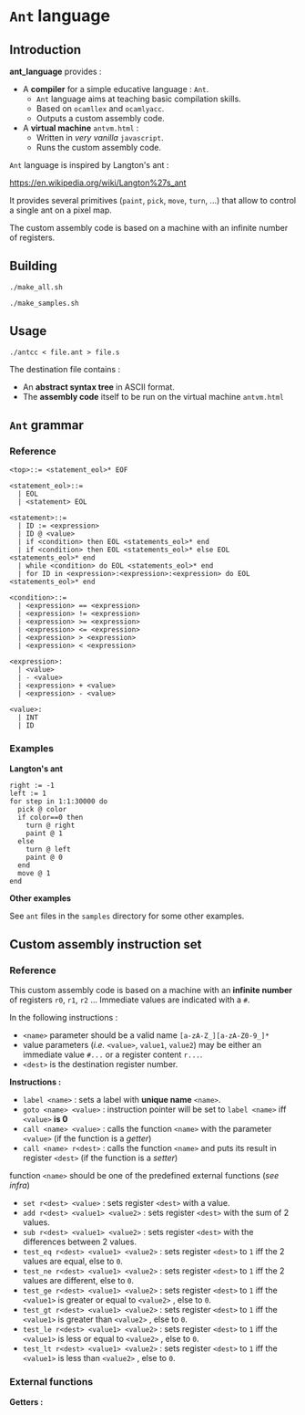 # `Ant` language

## Introduction

**ant_language** provides :
* A **compiler** for a simple educative language : `Ant`.
  * `Ant` language aims at teaching basic compilation skills.
  * Based on `ocamllex` and `ocamlyacc`.
  * Outputs a custom assembly code.
* A **virtual machine** `antvm.html` :
  * Written in *very vanilla* `javascript`.
  * Runs the custom assembly code.

`Ant` language is inspired by Langton's ant :

https://en.wikipedia.org/wiki/Langton%27s_ant

It provides several primitives (`paint`, `pick`, `move`, `turn`, ...) that allow
to control a single ant on a pixel map.

The custom assembly code is based on a machine with an infinite number of registers.

## Building

`./make_all.sh`

`./make_samples.sh`

## Usage

`./antcc < file.ant > file.s`

The destination file contains :
* An **abstract syntax tree** in ASCII format.
* The **assembly code** itself to be run on the virtual machine `antvm.html`

## `Ant` grammar

### Reference

```
<top>::= <statement_eol>* EOF

<statement_eol>::=
  | EOL
  | <statement> EOL

<statement>::=
  | ID := <expression>
  | ID @ <value>
  | if <condition> then EOL <statements_eol>* end
  | if <condition> then EOL <statements_eol>* else EOL <statements_eol>* end
  | while <condition> do EOL <statements_eol>* end
  | for ID in <expression>:<expression>:<expression> do EOL <statements_eol>* end

<condition>::=
  | <expression> == <expression>
  | <expression> != <expression>
  | <expression> >= <expression>
  | <expression> <= <expression>
  | <expression> > <expression>
  | <expression> < <expression>

<expression>:
  | <value>
  | - <value>
  | <expression> + <value>
  | <expression> - <value>

<value>:
  | INT
  | ID
```

### Examples

**Langton's ant**

```
right := -1
left := 1
for step in 1:1:30000 do
  pick @ color
  if color==0 then
    turn @ right
    paint @ 1
  else
    turn @ left
    paint @ 0
  end
  move @ 1
end
```

**Other examples**

See `ant` files in the `samples` directory for some other examples.

## Custom assembly instruction set

### Reference

This custom assembly code is based on a machine with an **infinite number** of
registers `r0`, `r1`, `r2` ...
Immediate values are indicated with a `#`.

In the following instructions :

* `<name>` parameter should be a valid name `[a-zA-Z_][a-zA-Z0-9_]*`
* value parameters (*i.e.* `<value>`, `value1`, `value2`) may be either an
immediate value `#...` or a register content `r...`.
* `<dest>` is the destination register number.

**Instructions :**

* `label <name>` : sets a label with **unique name** `<name>`.
* `goto <name> <value>` : instruction pointer will be set to `label <name>` iff `<value>` **is 0**
* `call <name> <value>` : calls the function `<name>` with the parameter `<value>` (if the function is a *getter*)
* `call <name> r<dest>` : calls the function `<name>` and puts its result in register `<dest>` (if the function is a *setter*)

function `<name>` should be one of the predefined external functions (*see infra*)

* `set r<dest> <value>` : sets register `<dest>` with a value.
* `add r<dest> <value1> <value2>` : sets register `<dest>` with the sum of 2 values.
* `sub r<dest> <value1> <value2>` : sets register `<dest>` with the differences between 2 values.
* `test_eq r<dest> <value1> <value2>` : sets register `<dest>` to `1` iff the 2 values are equal, else to `0`.
* `test_ne r<dest> <value1> <value2>` : sets register `<dest>` to `1` iff the 2 values are different, else to `0`.
* `test_ge r<dest> <value1> <value2>` : sets register `<dest>` to `1` iff the `<value1>` is greater or equal to `<value2>` , else to `0`.
* `test_gt r<dest> <value1> <value2>` : sets register `<dest>` to `1` iff the `<value1>` is greater than `<value2>` , else to `0`.
* `test_le r<dest> <value1> <value2>` : sets register `<dest>` to `1` iff the `<value1>` is less or equal to `<value2>` , else to `0`.
* `test_lt r<dest> <value1> <value2>` : sets register `<dest>` to `1` iff the `<value1>` is less than `<value2>` , else to `0`.

### External functions

**Getters :**

